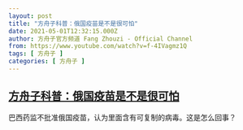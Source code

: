 ```yaml
---
layout: post
title: "方舟子科普：俄国疫苗是不是很可怕"
date: 2021-05-01T12:32:15.000Z
author: 方舟子官方频道 Fang Zhouzi - Official Channel
from: https://www.youtube.com/watch?v=f-4IVagmz1Q
tags: [ 方舟子 ]
categories: [ 方舟子 ]
---
```

<!--1619872335000-->
[方舟子科普：俄国疫苗是不是很可怕](https://www.youtube.com/watch?v=f-4IVagmz1Q)
------

<div>
巴西药监不批准俄国疫苗，认为里面含有可复制的病毒。这是怎么回事？
</div>
